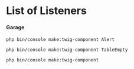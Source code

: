 # List of Listeners

#### Garage
``` shell
php bin/console make:twig-component Alert
```

``` shell
php bin/console make:twig-component TableEmpty
```

``` shell
php bin/console make:twig-component
```
